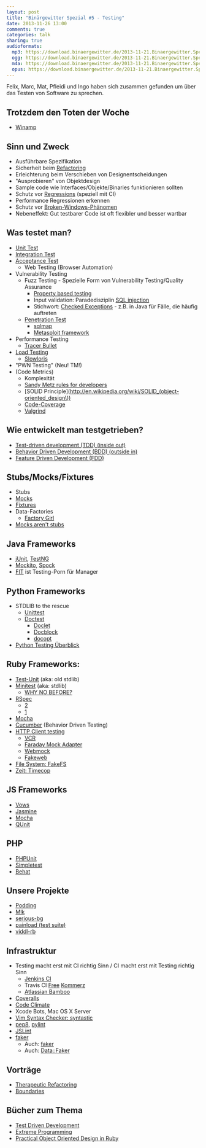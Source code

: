 ```yaml
---
layout: post
title: "Binärgewitter Spezial #5 - Testing"
date: 2013-11-26 13:00
comments: true
categories: talk
sharing: true
audioformats:
  mp3: https://download.binaergewitter.de/2013-11-21.Binaergewitter.Spezial.5.mp3
  ogg: https://download.binaergewitter.de/2013-11-21.Binaergewitter.Spezial.5.ogg
  m4a: https://download.binaergewitter.de/2013-11-21.Binaergewitter.Spezial.5.m4a
  opus: https://download.binaergewitter.de/2013-11-21.Binaergewitter.Spezial.5.opus
---
```

Felix, Marc, Mat, Pfleidi und Ingo haben sich zusammen gefunden um über das Testen von Software zu sprechen.

## Trotzdem den Toten der Woche

- [Winamp](http://www.winamp.com/media-player/en)

## Sinn und Zweck

- Ausführbare Spezifikation
- Sicherheit beim [Refactoring](http://en.wikipedia.org/wiki/Refactoring)
- Erleichterung beim Verschieben von Designentscheidungen
- "Ausprobieren" von Objektdesign
- Sample code wie Interfaces/Objekte/Binaries funktionieren sollten
- Schutz vor [Regressions](http://en.wikipedia.org/wiki/Regression_testing) (speziell mit CI)
- Performance Regressionen erkennen
- Schutz vor [Broken-Windows-Phänomen](http://en.wikipedia.org/wiki/Broken_windows_theory)
- Nebeneffekt: Gut testbarer Code ist oft flexibler und besser wartbar

## Was testet man?

- [Unit Test](http://en.wikipedia.org/wiki/Unit_test)
- [Integration Test](http://en.wikipedia.org/wiki/Integration_testing)
- [Acceptance Test](http://en.wikipedia.org/wiki/Acceptance_testing)
    * Web Testing (Browser Automation)
- Vulnerability Testing
    * Fuzz Testing - Spezielle Form von Vulnerability Testing/Quality Assurance
        - [Property based testing](http://blog.jessitron.com/2013/04/property-based-testing-what-is-it.html)
        - Input validation: Paradedisziplin [SQL injection](http://en.wikipedia.org/wiki/SQL_injection)
        - Stichwort: [Checked Exceptions](http://en.wikipedia.org/wiki/Checked_exception#Checked_exceptions) - z.B. in Java für Fälle, die häufig auftreten
    * [Penetration Test](http://en.wikipedia.org/wiki/Penetration_testing)
        - [sqlmap](http://sqlmap.org/)
        - [Metasploit framework](http://www.metasploit.com/)
- Performance Testing
    *  [Tracer Bullet](http://ninjasandrobots.com/rails-performance-help-tracer-bullets)
- [Load Testing](http://en.wikipedia.org/wiki/Load_testing)
    * [Slowloris](http://en.wikipedia.org/wiki/Slowloris)
- "PWN Testing" (Neu! TM!)
- (Code Metrics)
    * Komplexität
    * [Sandy Metz rules for developers](http://robots.thoughtbot.com/sandi-metz-rules-for-developers)
    * [SOLID Principle](http://en.wikipedia.org/wiki/SOLID_(object-oriented_design\))
    * [Code-Coverage](http://en.wikipedia.org/wiki/Code_coverage)
    * [Valgrind](http://valgrind.org/)

## Wie entwickelt man testgetrieben?

- [Test-driven development (TDD) (inside out)](http://de.wikipedia.org/wiki/Testgetriebene_Entwicklung)
- [Behavior Driven Development (BDD) (outside in)](http://de.wikipedia.org/wiki/Behavior_Driven_Development)
- [Feature Driven Development (FDD)](http://de.wikipedia.org/wiki/Feature_Driven_Development)

## Stubs/Mocks/Fixtures

- Stubs
- [Mocks](http://en.wikipedia.org/wiki/Mock_object)
- [Fixtures](http://en.wikipedia.org/wiki/Test_fixture)
- Data-Factories
    * [Factory Girl](https://github.com/thoughtbot/factory_girl)
- [Mocks aren't stubs](http://martinfowler.com/articles/mocksArentStubs.html)


## Java Frameworks

- [jUnit](http://junit.org), [TestNG](http://testng.org)
- [Mockito](https://code.google.com/p/mockito/), [Spock](https://code.google.com/p/spock/)
- [FIT](http://fit.c2.com/) ist Testing-Porn für Manager

## Python Frameworks

- STDLIB to the rescue
    * [Unittest](http://docs.python.org/2/library/unittest.html)
    * [Doctest](http://docs.python.org/2/library/doctest.html)
        - [Doclet](http://de.wikipedia.org/wiki/Doclet)
        - [Docblock](http://www.stack.nl/~dimitri/doxygen/manual/docblocks.html)
        - [docopt](https://github.com/docopt/docopt)
- [Python Testing Überblick](https://wiki.python.org/moin/PythonTestingToolsTaxonomy)

## Ruby Frameworks:

- [Test-Unit](http://www.ruby-doc.org/stdlib-1.8.7/libdoc/test/unit/rdoc/Test/Unit.html) (aka: old stdlib)
- [Minitest](https://github.com/seattlerb/minitest) (aka: stdlib)
    * [WHY NO BEFORE?](http://bfts.rubyforge.org/minitest/MiniTest/Unit.html#method-c-after_tests)
- [RSpec](http://rspec.info/)
    * [2](https://www.relishapp.com/rspec)
    * [1](http://old.rspec.info/)
- [Mocha](http://gofreerange.com/mocha/docs/)
- [Cucumber](http://cukes.info/) (Behavior Driven Testing)
- [HTTP Client testing](http://robots.thoughtbot.com/how-to-stub-external-services-in-tests/)
    * [VCR](https://github.com/vcr/vcr)
    * [Faraday Mock Adapter](https://github.com/lostisland/faraday)
    * [Webmock](https://github.com/bblimke/webmock)
    * [Fakeweb](https://github.com/chrisk/fakeweb)
-  [File System: FakeFS](https://github.com/defunkt/fakefs)
- [Zeit: Timecop](https://github.com/travisjeffery/timecop)

## JS Frameworks

- [Vows](http://vowsjs.org/)
- [Jasmine](http://pivotal.github.io/jasmine/)
- [Mocha](http://visionmedia.github.io/mocha/)
- [QUnit](http://qunitjs.com/)

## PHP

- [PHPUnit](http://phpunit.de/manual/current/en/index.html)
- [Simpletest](http://www.simpletest.org/)
- [Behat](http://behat.org/)

## Unsere Projekte

- [Podding](https://github.com/Podding/Podding)
- [Mlk](https://github.com/pfleidi/mlk)
- [serious-bg](https://github.com/Binaergewitter/serious-bg)
- [painload (test suite)](https://github.com/krebscode/painload/blob/master/util/Makefile)
- [viddl-rb](https://github.com/rb2k/viddl-rb)


## Infrastruktur

- Testing macht erst mit CI richtig Sinn / CI macht erst mit Testing richtig Sinn
    * [Jenkins CI](http://jenkins-ci.org)
    * Travis CI [Free](http://travis-ci.org) [Kommerz](http://travis-ci.com/)
    * [Atlassian Bamboo](https://www.atlassian.com/software/bamboo)
- [Coveralls](https://coveralls.io/)
- [Code Climate](https://codeclimate.com/)
- Xcode Bots, Mac OS X Server
- [Vim Syntax Checker: syntastic](https://github.com/scrooloose/syntastic)
- [pep8](http://www.python.org/dev/peps/pep-0008/), [pylint](http://www.pylint.org/)
- [JSLint](http://www.jslint.com/)
- [faker](https://github.com/joke2k/faker)
    * Auch: [faker](https://github.com/stympy/faker)
    * Auch: [Data::Faker](http://search.cpan.org/~jasonk/Data-Faker-0.07/lib/Data/Faker.pm)

## Vorträge

- [Therapeutic Refactoring](http://www.confreaks.com/videos/1071-cascadiaruby2012-therapeutic-refactoring)
- [Boundaries](http://confreaks.com/videos/1314-rubyconf2012-boundaries)

## Bücher zum Thema

- [Test Driven Development](http://amzn.to/1cHruyZ)
- [Extreme Programming](http://amzn.to/1fl5I9h)
- [Practical Object Oriented Design in Ruby](http://www.poodr.com/)

